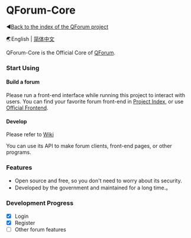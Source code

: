 # QForum-Core

◀[Back to the index of the QForum project](https://github.com/Project-QForum/QForum)

🌏English | [简体中文](./README.zh-CN.md)

QForum-Core is the Official Core of [QForum](https://github.com/Project-QForum/QForum).

### Start Using

#### Build a forum

Please run a front-end interface while running this project to interact with users. You can find your favorite forum front-end in [Project Index](https://github.com/JackuXL/QForum), or use [Official Frontend]( https://github.com/Project-QForum/QForum-MaterialTheme).

#### Develop

Please refer to [Wiki](https://github.com/Project-QForum/QForum-Core/wiki/%E5%BC%80%E6%94%BE%E6%8E%A5%E5%8F%A3-API)

You can use its API to make forum clients, front-end pages, or other programs.

### Features

- Open source and free, so you don't need to worry about its security.
- Developed by the government and maintained for a long time.。

### Development Progress

- [x] Login
- [x] Register
- [ ] Other forum features
